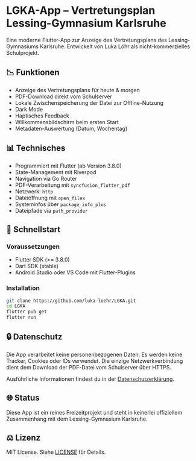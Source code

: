 # LGKA-App – Vertretungsplan Lessing-Gymnasium Karlsruhe

Eine moderne Flutter-App zur Anzeige des Vertretungsplans des Lessing-Gymnasiums Karlsruhe. Entwickelt von Luka Löhr als nicht-kommerzielles Schulprojekt.

## 📉 Funktionen

- Anzeige des Vertretungsplans für heute & morgen
- PDF-Download direkt vom Schulserver
- Lokale Zwischenspeicherung der Datei zur Offline-Nutzung
- Dark Mode
- Haptisches Feedback
- Willkommensbildschirm beim ersten Start
- Metadaten-Auswertung (Datum, Wochentag)

## 📊 Technisches

- Programmiert mit Flutter (ab Version 3.8.0)
- State-Management mit Riverpod
- Navigation via Go Router
- PDF-Verarbeitung mit `syncfusion_flutter_pdf`
- Netzwerk: `http`
- Dateiöffnung mit `open_filex`
- Systeminfos über `package_info_plus`
- Dateipfade via `path_provider`

## 🚀 Schnellstart

### Voraussetzungen

- Flutter SDK (>= 3.8.0)
- Dart SDK (stable)
- Android Studio oder VS Code mit Flutter-Plugins

### Installation

```bash
git clone https://github.com/luka-loehr/LGKA.git
cd LGKA
flutter pub get
flutter run
```

## 🔒 Datenschutz

Die App verarbeitet keine personenbezogenen Daten. Es werden keine Tracker, Cookies oder IDs verwendet. Die einzige Netzwerkverbindung dient dem Download der PDF-Datei vom Schulserver über HTTPS.

Ausführliche Informationen findest du in der [Datenschutzerklärung](https://luka-loehr.github.io/LGKA/privacy.html).

## 🌐 Status

Diese App ist ein reines Freizeitprojekt und steht in keinerlei offiziellem Zusammenhang mit dem Lessing-Gymnasium Karlsruhe.

## ⚖️ Lizenz

MIT License. Siehe [LICENSE](LICENSE) für Details.
